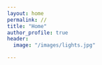 ```yaml
---
layout: home
permalink: //
title: "Home"
author_profile: true
header:
  image: "/images/lights.jpg"

---
```


